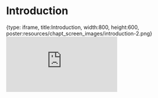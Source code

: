 # Introduction
 
{type: iframe, title:Introduction, width:800, height:600, poster:resources/chapt_screen_images/introduction-2.png}
![](https://hutchdatascience.org/AI_for_Decision_Makers/no_toc/introduction-2.html)
 

 
